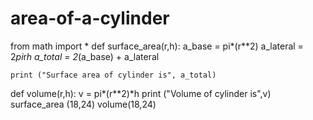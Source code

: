 # area-of-a-cylinder
from math import *
def surface_area(r,h):
    a_base = pi*(r**2)
    a_lateral = 2*pi*r*h
    a_total = 2*(a_base) + a_lateral
    
    print ("Surface area of cylinder is", a_total)
    
def volume(r,h):
    v = pi*(r**2)*h
    print ("Volume of cylinder is",v)
surface_area (18,24)
volume(18,24)
